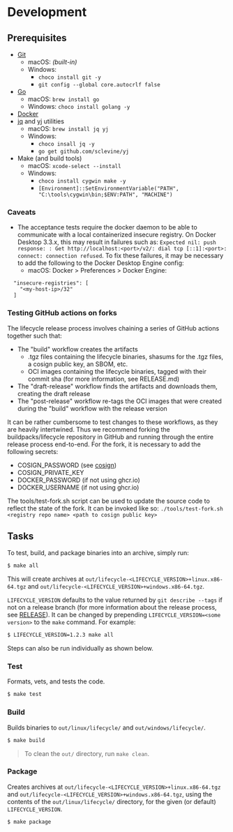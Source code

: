 # Development

## Prerequisites

* [Git](https://git-scm.com/book/en/v2/Getting-Started-Installing-Git)
    * macOS: _(built-in)_
    * Windows:
        * `choco install git -y`
        * `git config --global core.autocrlf false`
* [Go](https://golang.org/doc/install)
    * macOS: `brew install go`
    * Windows: `choco install golang -y`
* [Docker](https://www.docker.com/products/docker-desktop)
* [jq](https://stedolan.github.io/jq/) and [yj](https://github.com/sclevine/yj) utilities
    * macOS: `brew install jq yj`
    * Windows:
        * `choco insall jq -y`
        * `go get github.com/sclevine/yj`
* Make (and build tools)
    * macOS: `xcode-select --install`
    * Windows:
        * `choco install cygwin make -y`
        * `[Environment]::SetEnvironmentVariable("PATH", "C:\tools\cygwin\bin;$ENV:PATH", "MACHINE")`
        
### Caveats

* The acceptance tests require the docker daemon to be able to communicate with a local containerized insecure registry. On Docker Desktop 3.3.x, this may result in failures such as: `Expected nil: push response: : Get http://localhost:<port>/v2/: dial tcp [::1]:<port>: connect: connection refused`. To fix these failures, it may be necessary to add the following to the Docker Desktop Engine config:
    * macOS: Docker > Preferences > Docker Engine:
```
  "insecure-registries": [
    "<my-host-ip>/32"
  ]
```

### Testing GitHub actions on forks

The lifecycle release process involves chaining a series of GitHub actions together such that:
* The "build" workflow creates the artifacts
  * .tgz files containing the lifecycle binaries, shasums for the .tgz files, a cosign public key, an SBOM, etc.
  * OCI images containing the lifecycle binaries, tagged with their commit sha (for more information, see RELEASE.md)
* The "draft-release" workflow finds the artifacts and downloads them, creating the draft release
* The "post-release" workflow re-tags the OCI images that were created during the "build" workflow with the release version

It can be rather cumbersome to test changes to these workflows, as they are heavily intertwined. Thus we recommend forking the buildpacks/lifecycle repository in GitHub and running through the entire release process end-to-end.
For the fork, it is necessary to add the following secrets:
* COSIGN_PASSWORD (see [cosign](https://github.com/sigstore/cosign#generate-a-keypair))
* COSIGN_PRIVATE_KEY
* DOCKER_PASSWORD (if not using ghcr.io)
* DOCKER_USERNAME (if not using ghcr.io)

The tools/test-fork.sh script can be used to update the source code to reflect the state of the fork. 
It can be invoked like so: `./tools/test-fork.sh <registry repo name> <path to cosign public key>`

## Tasks

To test, build, and package binaries into an archive, simply run:

```bash
$ make all
```
This will create archives at `out/lifecycle-<LIFECYCLE_VERSION>+linux.x86-64.tgz` and `out/lifecycle-<LIFECYCLE_VERSION>+windows.x86-64.tgz`.

`LIFECYCLE_VERSION` defaults to the value returned by `git describe --tags` if not on a release branch (for more information about the release process, see [RELEASE](RELEASE.md)). It can be changed by prepending `LIFECYCLE_VERSION=<some version>` to the
`make` command. For example:

```bash
$ LIFECYCLE_VERSION=1.2.3 make all
```

Steps can also be run individually as shown below.

### Test

Formats, vets, and tests the code.

```bash
$ make test
```

### Build

Builds binaries to `out/linux/lifecycle/` and `out/windows/lifecycle/`.

```bash
$ make build
```

> To clean the `out/` directory, run `make clean`.

### Package

Creates archives at `out/lifecycle-<LIFECYCLE_VERSION>+linux.x86-64.tgz` and `out/lifecycle-<LIFECYCLE_VERSION>+windows.x86-64.tgz`, using the contents of the
`out/linux/lifecycle/` directory, for the given (or default) `LIFECYCLE_VERSION`.

```bash
$ make package
```
